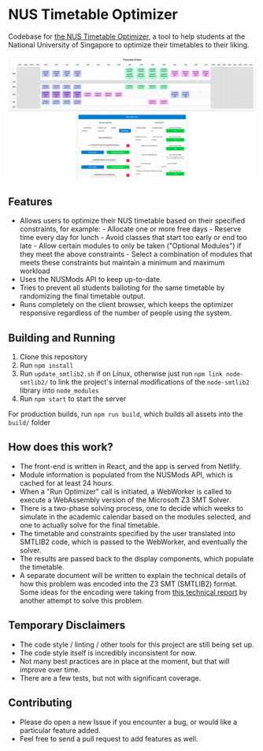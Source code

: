 # NUS Timetable Optimizer

Codebase for <a href="https://optimize.sriramsami.com" target="_blank">the NUS Timetable Optimizer</a>, a tool to help students at the National University of Singapore to optimize their timetables to their liking.

![Example Timetable Optimization](timetable_example.png)

## Features
- Allows users to optimize their NUS timetable based on their specified constraints, for example:
      - Allocate one or more free days 
      - Reserve time every day for lunch
      - Avoid classes that start too early or end too late
      - Allow certain modules to only be taken ("Optional Modules") if they meet the above constraints
      - Select a combination of modules that meets these constraints but maintain a minimum and maximum workload
- Uses the NUSMods API to keep up-to-date.
- Tries to prevent all students balloting for the same timetable by randomizing the final timetable output.
- Runs completely on the client browser, which keeps the optimizer responsive regardless of the number of people using the system.

## Building and Running
1. Clone this repository
1. Run `npm install`
1. Run `update_smtlib2.sh` if on Linux, otherwise just run `npm link node-smtlib2/` to link the project's internal modifications of the `node-smtlib2` library into `node_modules`
1. Run `npm start` to start the server

For production builds, run `npm run build`, which builds all assets into the `build/` folder

## How does this work?
- The front-end is written in React, and the app is served from Netlify.
- Module information is populated from the NUSMods API, which is cached for at least 24 hours.
- When a "Run Optimizer" call is initiated, a WebWorker is called to execute a WebAssembly version of the Microsoft Z3 SMT Solver.
- There is a two-phase solving process, one to decide which weeks to simulate in the academic calendar based on the modules selected, and one to actually solve for the final timetable.
- The timetable and constraints specified by the user translated into SMTLIB2 code, which is passed to the WebWorker, and eventually the solver.
- The results are passed back to the display components, which populate the timetable.
- A separate document will be written to explain the technical details of how this problem was encoded into the Z3 SMT (SMTLIB2) format. Some ideas for the encoding were taking from <a href="https://github.com/raynoldng/orbital-splashdown/blob/master/Splashdown_Technical_Report.pdf" target="_blank">this technical report</a> by another attempt to solve this problem.

## Temporary Disclaimers
- The code style / linting / other tools for this project are still being set up. 
- The code style itself is incredibly inconsistent for now.
- Not many best practices are in place at the moment, but that will improve over time.
- There are a few tests, but not with significant coverage.

## Contributing
- Please do open a new Issue if you encounter a bug, or would like a particular feature added.
- Feel free to send a pull request to add features as well.
